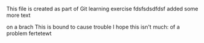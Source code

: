 This file is created as part of Git learning exercise
fdsfsdsdfdsf
added some more text

on a brach
This is bound to cause trouble
I hope this isn't much: of a problem
fertetewt
